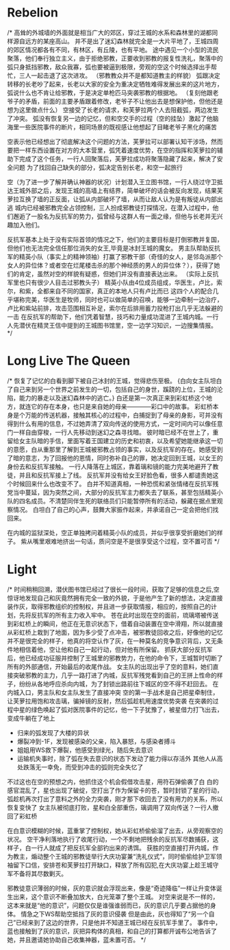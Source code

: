 
# Rebelion

/*
高耸的外城墙的外面就是相当广大的郊区，穿过王城的水系和森林里的湖都同样源自远方的某座高山。
并不是出了迷幻森林就完全是一大片平地了，王城四周的郊区情况都各有不同，有林区，有丘陵，也有平地。
途中遇见一个小型的流民聚落，他们奉行独立主义，由于拒绝邪教，正要收到邪教的报复性洗礼，聚落中的弧只身抵挡邪教，敌众我寡，弧也要被逼到极限，旁观的空这个时候选择出手帮忙，三人一起击退了这次进攻。
（邪教教众并不是都知道教主的样貌）
弧跟决定转移的长老吵了起来，长老以大家的安全为重决定牺牲难得发展出来的这片地方，弧说什么也不肯让给邪教，于是决定单枪匹马突袭邪教的根据地。
（复刻他跟老爷子的矛盾，前面的主要矛盾跟着修改，老爷子不让他出去是想保护他，但他还是想为这里做点什么）
空接受了长老的请求，和芙萝拉两个人去阻截弧，两边发生了冲突。
弧没有恢复另一边的记忆，但和空交手的过程（空的挂坠）激起了他脑海里一些医院事件的断片，相同场景的既视感让他想起了目睹老爷子黑化的痛苦

空表示他已经想出了彻底解决这个问题的方法，芙萝拉可以部署认知干涉场，然而要把一样东西设置在对方的大本营里，弧凭着速度优势，在空的指挥和芙萝拉的辅助下完成了这个任务，一行人回聚落后，芙萝拉成功将聚落隐藏了起来，解决了安全问题
为了找回自己缺失的部分，弧决定告别长老，和空一起旅行

空（为了进一步了解并确认神器的状况）计划潜入王立图书馆，一行人绕过守卫抵达王城外部之后，发现王城的高墙上有结界，简单破坏的话会被反向发现，结果芙萝拉互换了墙的正反面，让弧从内部破坏了墙，从而让敌人认为是有叛徒从内部出逃
城内已经被邪教完全占领控制，三人扮成邪教徒打探情况，在潜入过程中，他们邂逅了一股名为反抗军的势力，弧曾经与这群人有一面之缘，但他与长老并无兴趣加入他们。

反抗军基本上处于没有实际首领的情况之下，他们的主要目标是打倒邪教并复国，但他们也无法完全信任那位消失的女王,毕竟是冰封王城的魔女。
男主队帮助反抗军的精英小队（事实上的精神领袖）打赢了邪教干部（奇怪的女人，是邻岛派那个女人的异位体？或者空在烂尾楼击杀的那个神经质的男人的异位体？），获得了她们的肯定，虽然对空的样貌有疑惑，但她们并没有直接表达出来。
（实际上反抗军里也只有很少人目击过邪教头子）
精英小队由4位成员组成，华医生，卢比，索尔，和紫，全都来自不同的国家，真正的本地人只有卢比而已
这四个人的配合几乎堪称完美，华医生是牧师，同时也可以做简单的召唤，能够一边牵制一边治疗，卢比和紫站前排，攻击范围相互补足，索尔在后排用蓄力投枪打出几乎无法躲避的一击
在反抗军的帮助下，他们凭着智慧，技巧和力量成功混进了王城内城。一行人先潜伏在精灵王信中提到的王城图书馆里，空一边学习知识，一边搜集情报。
*/

# Long Live The Queen

/*
恢复了记忆的白看到脚下被自己冰封的王城，觉得悲伤至极。
{白向女主队坦白了自己来到另一个世界之前发生的一切，包括自己的身世，蹊跷的上位，王城的沦陷，能力的暴走以及迷幻森林中的逃亡。}
白还是第一次真正来到彩虹桥这个地方，就连它的存在本身，也只是来自她的母亲————彩口中的故事。
彩虹桥本身是个万能的传送机器，接触其核心的过程中，白捕捉到了母亲的身影，可并没有得到什么有用的信息，不过她弄清了双向传送的使用方式，一定时间内可以像任意门一样自由穿梭，一行人先移动到迷幻之森寻找暗。
彼时暗已经不在世上了，重留给女主队暗的手信，里面写着王国建立的历史和初衷，以及希望她能继承这一切的意愿，白从重那里了解到王城被邪教占领的事实，以及反抗军的存在。她感受到了暗的意志，为了回报他的恩情，同时弥补自己的罪，她决定回到王城，以女王的身份去和反抗军接触。
一行人降落在上城区，靠着璃和镜的能力完美地避开了教徒，并且和反抗军接上了线。
反抗军并没有给女王好脸色看，很多人都谴责她这个时候回来什么也改变不了。
白并不知道真相，一种恐慌和紧张情绪在反抗军残党当中蔓延，因为突然之间，大部分的反抗军主力都失去了联系，甚至包括精英小队的四名成员。不清楚同伴生死的联络员们只能暂停所有的活动，躲藏在据点里观察情况。
白坦白了自己的心声，鼓舞大家振作起来，并承诺自己一定会把他们找回来。

在内城的监狱深处，空正单独拷问着精英小队的成员，并似乎很享受折磨她们的样子。
紫从嘴里艰难地挤出一句话，质问空是不是很享受这个过程，空不置可否
*/

# Light

/*
时间稍稍回溯，潜伏图书馆已经过了很长一段时间，获取了足够的信息之后,空惊讶地发现自己和灰竟然拥有完全一致的外貌，于是他产生了新的想法，决定直接装作灰，取得邪教组织的控制权，并且进一步获取情报，相应的，按照自己的计划，先将反抗军的所有主力收入牢中。
苍在此时出现在空的面前，琉璃塔被传送到彩虹桥上的瞬间，他正在无意识状态下，借着自动装置在空中滑翔，所以就直接从彩虹桥上栽到了地面，因为多少受了点冲击，被邪教徒回收之后，好像他的记忆并不是很完全的样子，他真的将空认作了灰，在一种莫名的竞争意识背后，又无条件地相信着他，空让他和自己一起行动，但对他有所保留。
抓获大部分反抗军后，他已经成功征服并控制了王城里的邪教势力，在他的命令下，王城暂时切断了所有的外部通信，开始最后的收尾作战。
女主队的出现出乎了空的意料，她们直接突破邪教的主力，几乎一路打进了内城，反抗军残党看到自己的王拼上性命的样子，纷纷从各地呼应杀向内城，为了封锁出路前往下城区的空不得不赶回去。
在内城入口，男主队和女主队发生了直接冲突
空的第一手战术是自己把星牵制住，让芙萝拉用饱和攻击璃，骗掉镜的反射，然后弧趁机用速度优势突袭
在突袭的过程中星的绿色唤起了弧对医院事件的记忆，他一下子犹豫了，被星借力打飞出去，变成牛躺在了地上

- 归来的弧发现了大楼的异状
- 爆裂冲到-1F，发现被感染的父亲，陷入暴怒，与感染者搏斗
- 姐姐用WS救下爆裂，他感受到绿光，随后失去意识
- 运输机失事时，除了弧在失去意识的状态下发动了能力得以存活外 其他人从高处跌落无一幸免，而受到冲击的弧则完全失忆了

不过这也在空的预想之内，他抓住这个机会假借攻击星，用符石弹偷袭了白
白的感官混乱了，星也出现了破绽，空打出了作为保留卡的苍，暂时封锁了星的行动，弧趁机再次打出了意料之外的全力突袭，刚才那下收回去了没有用力的关系，所以恢复变快了
女主队被彻底打败，星和白全部重伤，璃调用了双向传送？一行人撤回了彩虹桥

在白意识模糊的时候，蓝重掌了控制权，她从彩虹桥偷偷溜了出去，从旁观察空的状况。
空干净利落地执行了收尾行动，一个不剩地把残余的反抗军尽数捕获，这样子，白一行人就成了把反抗军全部钓出来的诱饵。
获胜的空直接打开内城，作为教主，煽动整个王城的邪教徒举行大庆功宴兼“洗礼仪式”，同时偷偷给护卫军领袖留下口信，安排苍和芙萝拉打开缺口，释放了所有囚犯,在大庆功宴上趁王城守军不备将其尽数剿灭。

邪教徒意识薄弱的时候，灰的意识就会浮现出来，像是“奇迹降临”一样让升变体诞生出来，这个意识不断叠加放大，白光笼罩了整个王城。
对空来说是不一样的，这本来就是“他的意识”，问题仅仅是谁强谁弱而已，灰的意识几乎要占据他的身体。
情急之下WS帮助空抵挡了灰的意识侵袭
但是由此，灰也得知了“另一个自己”已经来到了这边的世界，只是他并不知道王城已经在反抗军手里了。
事件中，蓝也接触到了灰的意识，灰把异构体的真相，和自己的打算都开诚布公地告诉了她，并且邀请她协助自己收集神器，蓝未置可否。
*/
